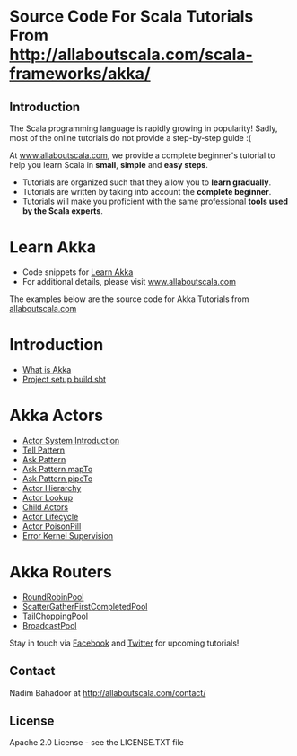 # Source Code For Scala Tutorials From http://allaboutscala.com/scala-frameworks/akka/
## Introduction
The Scala programming language is rapidly growing in popularity! Sadly, most of the online tutorials do not provide a step-by-step guide :(
 
At www.allaboutscala.com, we provide a complete beginner's tutorial to help you learn Scala in **small**, **simple** and **easy steps**.

- Tutorials are organized such that they allow you to **learn gradually**.
- Tutorials are written by taking into account the **complete beginner**.
- Tutorials will make you proficient with the same professional **tools used by the Scala experts**.

# Learn Akka
- Code snippets for [Learn Akka](http://allaboutscala.com/scala-frameworks/akka/)
- For additional details, please visit www.allaboutscala.com

The examples below are the source code for Akka Tutorials from [allaboutscala.com](http://allaboutscala.com/scala-frameworks/akka/)

# Introduction
- [What is Akka](http://allaboutscala.com/scala-frameworks/akka/#what-is-akka)
- [Project setup build.sbt](http://allaboutscala.com/scala-frameworks/akka/#project-setup-build-sbt)

# Akka Actors
- [Actor System Introduction](http://allaboutscala.com/scala-frameworks/akka/#actor-system-introduction)
- [Tell Pattern](http://allaboutscala.com/scala-frameworks/akka/#tell-pattern)
- [Ask Pattern](http://allaboutscala.com/scala-frameworks/akka/#ask-pattern)
- [Ask Pattern mapTo](http://allaboutscala.com/scala-frameworks/akka/#ask-pattern-mapto)
- [Ask Pattern pipeTo](http://allaboutscala.com/scala-frameworks/akka/#ask-pattern-pipeto)
- [Actor Hierarchy](http://allaboutscala.com/scala-frameworks/akka/#actor-hierarchy)
- [Actor Lookup](http://allaboutscala.com/scala-frameworks/akka/#actor-lookup)
- [Child Actors](http://allaboutscala.com/scala-frameworks/akka/#child-actors)
- [Actor Lifecycle](http://allaboutscala.com/scala-frameworks/akka/#actor-lifecycle)
- [Actor PoisonPill](http://allaboutscala.com/scala-frameworks/akka/#actor-poisonpill)
- [Error Kernel Supervision](http://allaboutscala.com/scala-frameworks/akka/#error-kernel-supervision)

# Akka Routers
- [RoundRobinPool](http://allaboutscala.com/scala-frameworks/akka/#roundrobinpool-router)
- [ScatterGatherFirstCompletedPool](http://allaboutscala.com/scala-frameworks/akka/#scattergatherfirstcompletedpool-router)
- [TailChoppingPool](http://allaboutscala.com/scala-frameworks/akka/#tailchoppingpool-router)
- [BroadcastPool](http://allaboutscala.com/scala-frameworks/akka/#broadcastpool-router)

Stay in touch via [Facebook](http://www.facebook.com/allaboutscala) and [Twitter](https://twitter.com/NadimBahadoor) for upcoming tutorials!

## Contact
Nadim Bahadoor at http://allaboutscala.com/contact/

## License
Apache 2.0 License - see the LICENSE.TXT file 
